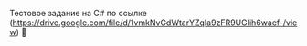 Тестовое задание на C# по ссылке (https://drive.google.com/file/d/1vmkNvGdWtarYZqIa9zFR9UGIih6waef-/view) 📎
